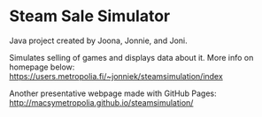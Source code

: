 # Steam Sale Simulator
Java project created by Joona, Jonnie, and Joni.  
  
Simulates selling of games and displays data about it.
More info on homepage below:  
https://users.metropolia.fi/~jonniek/steamsimulation/index
  
Another presentative webpage made with GitHub Pages:
http://macsymetropolia.github.io/steamsimulation/
